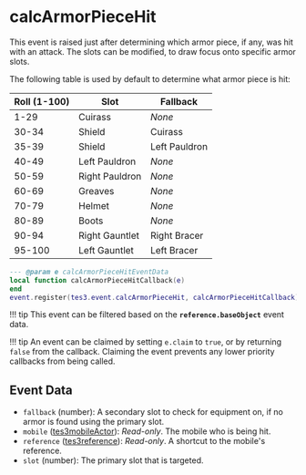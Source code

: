 # calcArmorPieceHit

This event is raised just after determining which armor piece, if any, was hit with an attack. The slots can be modified, to draw focus onto specific armor slots.

The following table is used by default to determine what armor piece is hit:

Roll (1-100) | Slot			| Fallback
------------ | --------------- | ---------------
1-29		 | Cuirass		 | *None*
30-34		| Shield		  | Cuirass
35-39		| Shield		  | Left Pauldron
40-49		| Left Pauldron   | *None*
50-59		| Right Pauldron  | *None*
60-69		| Greaves		 | *None*
70-79		| Helmet		  | *None*
80-89		| Boots		   | *None*
90-94		| Right Gauntlet  | Right Bracer
95-100	   | Left Gauntlet   | Left Bracer

```lua
--- @param e calcArmorPieceHitEventData
local function calcArmorPieceHitCallback(e)
end
event.register(tes3.event.calcArmorPieceHit, calcArmorPieceHitCallback)
```

!!! tip
	This event can be filtered based on the **`reference.baseObject`** event data.

!!! tip
	An event can be claimed by setting `e.claim` to `true`, or by returning `false` from the callback. Claiming the event prevents any lower priority callbacks from being called.

## Event Data

* `fallback` (number): A secondary slot to check for equipment on, if no armor is found using the primary slot.
* `mobile` ([tes3mobileActor](../../types/tes3mobileActor)): *Read-only*. The mobile who is being hit.
* `reference` ([tes3reference](../../types/tes3reference)): *Read-only*. A shortcut to the mobile's reference.
* `slot` (number): The primary slot that is targeted.

